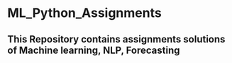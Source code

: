 # ML_Python_Assignments
## This Repository contains assignments solutions of Machine learning, NLP, Forecasting
